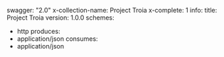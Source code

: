 swagger: "2.0"
x-collection-name: Project Troia
x-complete: 1
info:
  title: Project Troia
  version: 1.0.0
schemes:
- http
produces:
- application/json
consumes:
- application/json